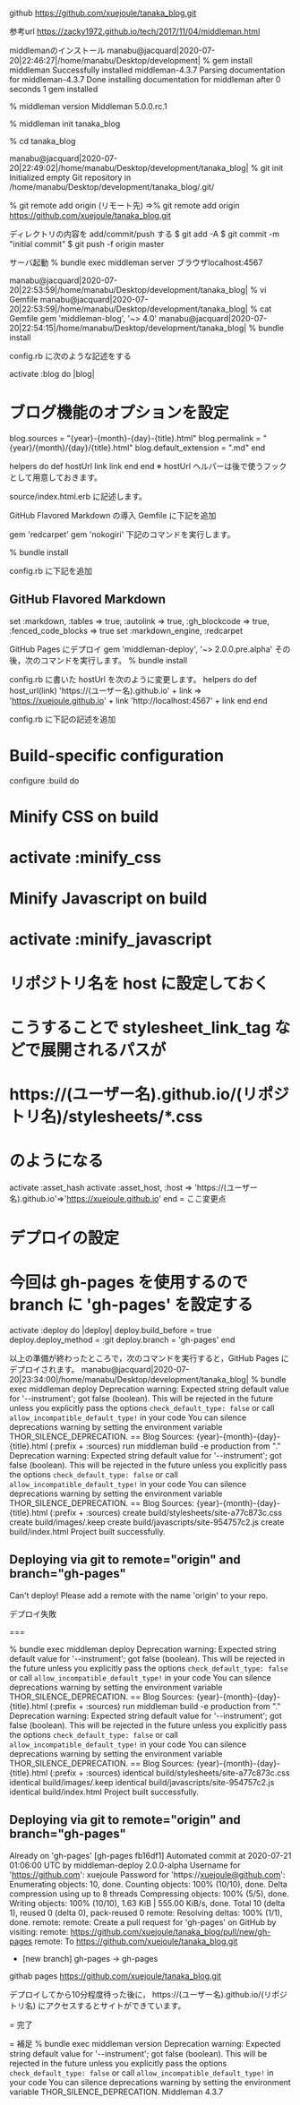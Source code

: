 github
https://github.com/xuejoule/tanaka_blog.git

参考url
https://zacky1972.github.io/tech/2017/11/04/middleman.html

middlemanのインストール
manabu@jacquard|2020-07-20|22:46:27|/home/manabu/Desktop/development|
% gem install middleman
Successfully installed middleman-4.3.7
Parsing documentation for middleman-4.3.7
Done installing documentation for middleman after 0 seconds
1 gem installed

% middleman version
Middleman 5.0.0.rc.1

% middleman init tanaka_blog

% cd tanaka_blog

manabu@jacquard|2020-07-20|22:49:02|/home/manabu/Desktop/development/tanaka_blog|
% git init
Initialized empty Git repository in /home/manabu/Desktop/development/tanaka_blog/.git/

% git remote add origin (リモート先)
=>% git remote add origin https://github.com/xuejoule/tanaka_blog.git


ディレクトリの内容を add/commit/push する
$ git add -A
$ git commit -m "initial commit"
$ git push -f origin master

サーバ起動
% bundle exec middleman server
ブラウザlocalhost:4567

manabu@jacquard|2020-07-20|22:53:59|/home/manabu/Desktop/development/tanaka_blog|
% vi Gemfile
manabu@jacquard|2020-07-20|22:53:59|/home/manabu/Desktop/development/tanaka_blog|
% cat Gemfile
gem 'middleman-blog', '~> 4.0'
manabu@jacquard|2020-07-20|22:54:15|/home/manabu/Desktop/development/tanaka_blog|
% bundle install


config.rb に次のような記述をする

activate :blog do |blog|
# ブログ機能のオプションを設定
  blog.sources = "{year}-{month}-{day}-{title}.html"
  blog.permalink = "{year}/{month}/{day}/{title}.html"
  blog.default_extension = ".md"
end

helpers do
  def hostUrl link
    link
  end
end
※ hostUrl ヘルパーは後で使うフックとして用意しておきます。

source/index.html.erb に記述します。


GitHub Flavored Markdown の導入
Gemfile に下記を追加

gem 'redcarpet'
gem 'nokogiri'
下記のコマンドを実行します。

% bundle install

config.rb に下記を追加

## GitHub Flavored Markdown
set :markdown, :tables => true, :autolink => true, :gh_blockcode => true, :fenced_code_blocks => true
set :markdown_engine, :redcarpet

GitHub Pages にデプロイ
gem 'middleman-deploy', '~> 2.0.0.pre.alpha'
その後，次のコマンドを実行します。
% bundle install


config.rb に書いた hostUrl を次のように変更します。
helpers do
  def host_url(link)
    'https://(ユーザー名).github.io' + link => 'https://xuejoule.github.io' + link
    'http://localhost:4567' + link
  end
end


config.rb に下記の記述を追加
# Build-specific configuration
configure :build do
  # Minify CSS on build
  # activate :minify_css

  # Minify Javascript on build
  # activate :minify_javascript
  # リポジトリ名を host に設定しておく
  # こうすることで stylesheet_link_tag などで展開されるパスが
  # https://(ユーザー名).github.io/(リポジトリ名)/stylesheets/*.css
  # のようになる
  activate :asset_hash
  activate :asset_host, :host => 'https://(ユーザー名).github.io'=>'https://xuejoule.github.io'
end
= ここ変更点

# デプロイの設定
# 今回は gh-pages を使用するので branch に 'gh-pages' を設定する
activate :deploy do |deploy|
  deploy.build_before = true
  deploy.deploy_method = :git
  deploy.branch = 'gh-pages'
end

以上の準備が終わったところで，次のコマンドを実行すると，GitHub Pages にデプロイされます。
manabu@jacquard|2020-07-20|23:34:00|/home/manabu/Desktop/development/tanaka_blog|
% bundle exec middleman deploy
Deprecation warning: Expected string default value for '--instrument'; got false (boolean).
This will be rejected in the future unless you explicitly pass the options `check_default_type: false` or call `allow_incompatible_default_type!` in your code
You can silence deprecations warning by setting the environment variable THOR_SILENCE_DEPRECATION.
== Blog Sources: {year}-{month}-{day}-{title}.html (:prefix + :sources)
         run  middleman build -e production from "."
Deprecation warning: Expected string default value for '--instrument'; got false (boolean).
This will be rejected in the future unless you explicitly pass the options `check_default_type: false` or call `allow_incompatible_default_type!` in your code
You can silence deprecations warning by setting the environment variable THOR_SILENCE_DEPRECATION.
== Blog Sources: {year}-{month}-{day}-{title}.html (:prefix + :sources)
      create  build/stylesheets/site-a77c873c.css
      create  build/images/.keep
      create  build/javascripts/site-954757c2.js
      create  build/index.html
Project built successfully.
## Deploying via git to remote="origin" and branch="gh-pages"
Can't deploy! Please add a remote with the name 'origin' to your repo.

デプロイ失敗


===


% bundle exec middleman deploy
Deprecation warning: Expected string default value for '--instrument'; got false (boolean).
This will be rejected in the future unless you explicitly pass the options `check_default_type: false` or call `allow_incompatible_default_type!` in your code
You can silence deprecations warning by setting the environment variable THOR_SILENCE_DEPRECATION.
== Blog Sources: {year}-{month}-{day}-{title}.html (:prefix + :sources)
         run  middleman build -e production from "."
Deprecation warning: Expected string default value for '--instrument'; got false (boolean).
This will be rejected in the future unless you explicitly pass the options `check_default_type: false` or call `allow_incompatible_default_type!` in your code
You can silence deprecations warning by setting the environment variable THOR_SILENCE_DEPRECATION.
== Blog Sources: {year}-{month}-{day}-{title}.html (:prefix + :sources)
   identical  build/stylesheets/site-a77c873c.css
   identical  build/images/.keep
   identical  build/javascripts/site-954757c2.js
   identical  build/index.html
Project built successfully.
## Deploying via git to remote="origin" and branch="gh-pages"
Already on 'gh-pages'
[gh-pages fb16df1] Automated commit at 2020-07-21 01:06:00 UTC by middleman-deploy 2.0.0-alpha
Username for 'https://github.com': xuejoule
Password for 'https://xuejoule@github.com': 
Enumerating objects: 10, done.
Counting objects: 100% (10/10), done.
Delta compression using up to 8 threads
Compressing objects: 100% (5/5), done.
Writing objects: 100% (10/10), 1.63 KiB | 555.00 KiB/s, done.
Total 10 (delta 1), reused 0 (delta 0), pack-reused 0
remote: Resolving deltas: 100% (1/1), done.
remote: 
remote: Create a pull request for 'gh-pages' on GitHub by visiting:
remote:      https://github.com/xuejoule/tanaka_blog/pull/new/gh-pages
remote: 
To https://github.com/xuejoule/tanaka_blog.git
 * [new branch]      gh-pages -> gh-pages


githab pages
https://github.com/xuejoule/tanaka_blog.git


デプロイしてから10分程度待った後に， https://(ユーザー名).github.io/(リポジトリ名) にアクセスするとサイトができています。

= 完了


= 補足
% bundle exec middleman version
Deprecation warning: Expected string default value for '--instrument'; got false (boolean).
This will be rejected in the future unless you explicitly pass the options `check_default_type: false` or call `allow_incompatible_default_type!` in your code
You can silence deprecations warning by setting the environment variable THOR_SILENCE_DEPRECATION.
Middleman 4.3.7
